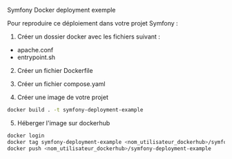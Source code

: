 Symfony Docker deployment exemple

Pour reproduire ce déploiement dans votre projet Symfony :
1. Créer un dossier docker avec les fichiers suivant :

- apache.conf
- entrypoint.sh

2. Créer un fichier Dockerfile

3. Créer un fichier compose.yaml

4. Créer une image de votre projet
```bash
docker build . -t symfony-deployment-example
```

5. Héberger l'image sur dockerhub
```bash
docker login
docker tag symfony-deployment-example <nom_utilisateur_dockerhub>/symfony-deployment-example
docker push <nom_utilisateur_dockerhub>/symfony-deployment-example
```
